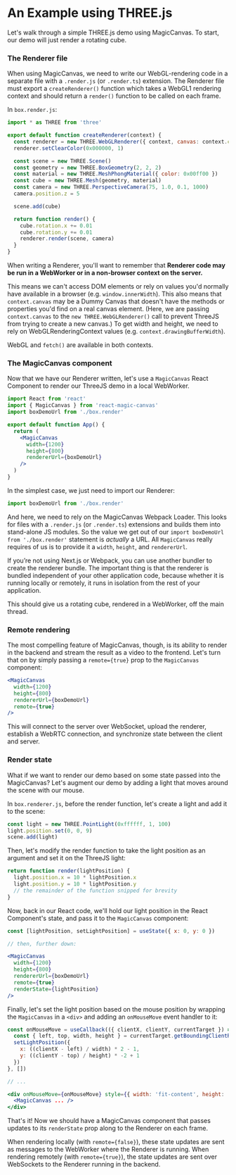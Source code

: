 # An Example using THREE.js

Let's walk through a simple THREE.js demo using MagicCanvas. To start, our demo will just render a rotating cube.

### The Renderer file

When using MagicCanvas, we need to write our WebGL-rendering code in a separate file with
a `.render.js` (or `.render.ts`) extension. The Renderer file must export a `createRenderer()`
function which takes a WebGL1 rendering context and should return a `render()` function to be called on each frame.

In `box.render.js`:

```js
import * as THREE from 'three'

export default function createRenderer(context) {
  const renderer = new THREE.WebGLRenderer({ context, canvas: context.canvas })
  renderer.setClearColor(0x000000, 1)

  const scene = new THREE.Scene()
  const geometry = new THREE.BoxGeometry(2, 2, 2)
  const material = new THREE.MeshPhongMaterial({ color: 0x00ff00 })
  const cube = new THREE.Mesh(geometry, material)
  const camera = new THREE.PerspectiveCamera(75, 1.0, 0.1, 1000)
  camera.position.z = 5

  scene.add(cube)

  return function render() {
    cube.rotation.x += 0.01
    cube.rotation.y += 0.01
    renderer.render(scene, camera)
  }
}
```

When writing a Renderer, you'll want to remember that **Renderer code may be run in a WebWorker or in a non-browser context on the server.**

This means we can't access DOM elements or rely on values you'd normally have available in a browser (e.g. `window.innerWidth`). This also means that `context.canvas` may be a Dummy Canvas that doesn't have the methods or properties you'd find on a real canvas element. (Here, we are passing `context.canvas` to the `new THREE.WebGLRenderer()` call to prevent ThreeJS from trying to create a new canvas.) To get width and height, we need to rely on WebGLRenderingContext values (e.g. `context.drawingBufferWidth`).

WebGL and `fetch()` are available in both contexts.

### The MagicCanvas component

Now that we have our Renderer written, let's use a `MagicCanvas` React Component to render our ThreeJS demo in a local WebWorker.

```jsx
import React from 'react'
import { MagicCanvas } from 'react-magic-canvas'
import boxDemoUrl from './box.render'

export default function App() {
  return (
    <MagicCanvas
      width={1200}
      height={800}
      rendererUrl={boxDemoUrl}
    />
  )
}
```

In the simplest case, we just need to import our Renderer:

```js
import boxDemoUrl from './box.render'
```

And here, we need to rely on the MagicCanvas Webpack Loader. This looks for files with a `.render.js` (or `.render.ts`) extensions and builds them into stand-alone JS modules. So the value we get out of our `import boxDemoUrl from './box.render'` statement is *actually* a URL. All `MagicCanvas` really requires of us is to provide it a `width`, `height`, and `rendererUrl`.

If you’re not using Next.js or Webpack, you can use another bundler to create the renderer bundle. The important thing is that the renderer is bundled independent of your other application code, because whether it is running locally or remotely, it runs in isolation from the rest of your application.

This should give us a rotating cube, rendered in a WebWorker, off the main thread.

### Remote rendering

The most compelling feature of MagicCanvas, though, is its ability to render in the backend and stream the result as a video to the frontend. Let's turn that on by simply passing a `remote={true}` prop to the `MagicCanvas` component:

```jsx
<MagicCanvas
  width={1200}
  height={800}
  rendererUrl={boxDemoUrl}
  remote={true}
/>
```

This will connect to the server over WebSocket, upload the renderer, establish a WebRTC connection, and synchronize state between the client and server. 

### Render state

What if we want to render our demo based on some state passed into the MagicCanvas? Let's augment our demo by adding a light that moves around the scene with our mouse.

In `box.renderer.js`, before the render function, let's create a light and add it to the scene:

```js
const light = new THREE.PointLight(0xffffff, 1, 100)
light.position.set(0, 0, 9)
scene.add(light)
```

Then, let's modify the render function to take the light position as an argument and set it on the ThreeJS light:

```js
return function render(lightPosition) {
  light.position.x = 10 * lightPosition.x
  light.position.y = 10 * lightPosition.y
  // the remainder of the function snipped for brevity
}
```

Now, back in our React code, we'll hold our light position in the React Component's state, and pass it to the `MagicCanvas` component:

```jsx
const [lightPosition, setLightPosition] = useState({ x: 0, y: 0 })

// then, further down:

<MagicCanvas
  width={1200}
  height={800}
  rendererUrl={boxDemoUrl}
  remote={true}
  renderState={lightPosition}
/>
```

Finally, let's set the light position based on the mouse position by wrapping the `MagicCanvas` in a `<div>` and adding an `onMouseMove` event handler to it:

```jsx
const onMouseMove = useCallback(({ clientX, clientY, currentTarget }) => {
  const { left, top, width, height } = currentTarget.getBoundingClientRect()
  setLightPosition({
    x: ((clientX - left) / width) * 2 - 1,
    y: ((clientY - top) / height) * -2 + 1
  })
}, [])

// ...

<div onMouseMove={onMouseMove} style={{ width: 'fit-content', height: 'fit-content' }}>
  <MagicCanvas ... />
</div>
```

That's it! Now we should have a MagicCanvas component that passes updates to its `renderState` prop along to the Renderer on each frame. 

When rendering locally (with `remote={false}`), these state updates are sent as messages to the WebWorker where the Renderer is running. When rendering remotely (with `remote={true}`), the state updates are sent over WebSockets to the Renderer running in the backend.
